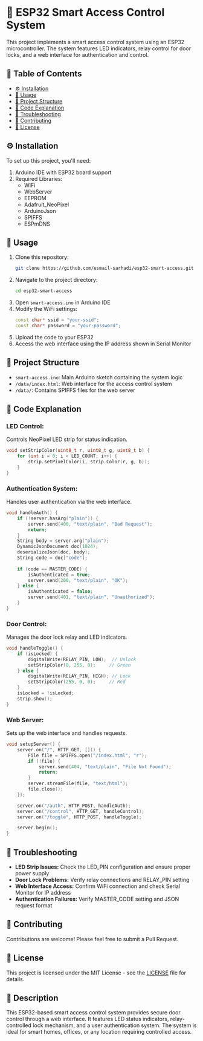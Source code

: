 # 🚪 ESP32 Smart Access Control System

This project implements a smart access control system using an ESP32 microcontroller. The system features LED indicators, relay control for door locks, and a web interface for authentication and control.

## 📑 Table of Contents
- [⚙️ Installation](#installation)
- [🚀 Usage](#usage)
- [📂 Project Structure](#project-structure)
- [🔧 Code Explanation](#code-explanation)
- [🐞 Troubleshooting](#troubleshooting)
- [🤝 Contributing](#contributing)
- [📄 License](#license)

## ⚙️ Installation

To set up this project, you'll need:
1. Arduino IDE with ESP32 board support
2. Required Libraries:
   - WiFi
   - WebServer
   - EEPROM
   - Adafruit_NeoPixel
   - ArduinoJson
   - SPIFFS
   - ESPmDNS

## 🚀 Usage

1. Clone this repository:
    ```bash
    git clone https://github.com/esmail-sarhadi/esp32-smart-access.git
    ```
2. Navigate to the project directory:
    ```bash
    cd esp32-smart-access
    ```
3. Open `smart-access.ino` in Arduino IDE
4. Modify the WiFi settings:
    ```cpp
    const char* ssid = "your-ssid";
    const char* password = "your-password";
    ```
5. Upload the code to your ESP32
6. Access the web interface using the IP address shown in Serial Monitor

## 📂 Project Structure

- `smart-access.ino`: Main Arduino sketch containing the system logic
- `/data/index.html`: Web interface for the access control system
- `/data/`: Contains SPIFFS files for the web server

## 🔧 Code Explanation

### LED Control:
Controls NeoPixel LED strip for status indication.
```cpp
void setStripColor(uint8_t r, uint8_t g, uint8_t b) {
    for (int i = 0; i < LED_COUNT; i++) {
        strip.setPixelColor(i, strip.Color(r, g, b));
    }
}
```

### Authentication System:
Handles user authentication via the web interface.
```cpp
void handleAuth() {
    if (!server.hasArg("plain")) {
        server.send(400, "text/plain", "Bad Request");
        return;
    }
    String body = server.arg("plain");
    DynamicJsonDocument doc(1024);
    deserializeJson(doc, body);
    String code = doc["code"];
    
    if (code == MASTER_CODE) {
        isAuthenticated = true;
        server.send(200, "text/plain", "OK");
    } else {
        isAuthenticated = false;
        server.send(401, "text/plain", "Unauthorized");
    }
}
```

### Door Control:
Manages the door lock relay and LED indicators.
```cpp
void handleToggle() {
    if (isLocked) {
        digitalWrite(RELAY_PIN, LOW);  // Unlock
        setStripColor(0, 255, 0);     // Green
    } else {
        digitalWrite(RELAY_PIN, HIGH); // Lock
        setStripColor(255, 0, 0);     // Red
    }
    isLocked = !isLocked;
    strip.show();
}
```

### Web Server:
Sets up the web interface and handles requests.
```cpp
void setupServer() {
    server.on("/", HTTP_GET, []() {
        File file = SPIFFS.open("/index.html", "r");
        if (!file) {
            server.send(404, "text/plain", "File Not Found");
            return;
        }
        server.streamFile(file, "text/html");
        file.close();
    });

    server.on("/auth", HTTP_POST, handleAuth);
    server.on("/control", HTTP_GET, handleControl);
    server.on("/toggle", HTTP_POST, handleToggle);

    server.begin();
}
```

## 🐞 Troubleshooting

- **LED Strip Issues:** Check the LED_PIN configuration and ensure proper power supply
- **Door Lock Problems:** Verify relay connections and RELAY_PIN setting
- **Web Interface Access:** Confirm WiFi connection and check Serial Monitor for IP address
- **Authentication Failures:** Verify MASTER_CODE setting and JSON request format

## 🤝 Contributing

Contributions are welcome! Please feel free to submit a Pull Request.

## 📄 License

This project is licensed under the MIT License - see the [LICENSE](LICENSE) file for details.

## 📝 Description

This ESP32-based smart access control system provides secure door control through a web interface. It features LED status indicators, relay-controlled lock mechanism, and a user authentication system. The system is ideal for smart homes, offices, or any location requiring controlled access.
